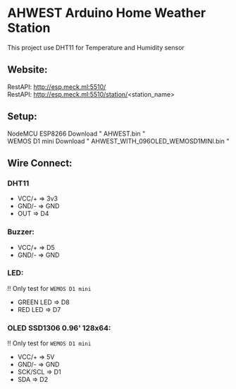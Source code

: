# AHWEST Arduino Home Weather Station

This project use DHT11 for Temperature and Humidity sensor
## Website:
RestAPI: http://esp.meck.ml:5510/<br>
RestAPI: http://esp.meck.ml:5510/station/<station_name>
## Setup:
NodeMCU ESP8266 Download " AHWEST.bin " <br>
WEMOS D1 mini Download " AHWEST_WITH_096OLED_WEMOSD1MINI.bin " 

## Wire Connect:
### DHT11
- VCC/+ => 3v3
- GND/- => GND
- OUT   => D4

### Buzzer:
- VCC/+ => D5
- GND/- => GND

### LED:
!! Only test for <code>WEMOS D1 mini</code>
- GREEN LED => D8
- RED LED   => D7


### OLED SSD1306 0.96' 128x64:
!! Only test for <code>WEMOS D1 mini</code>
- VCC/+   => 5V
- GND/-   => GND
- SCK/SCL => D1
- SDA     => D2
